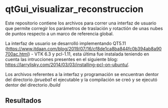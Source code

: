 # qtGui_visualizar_reconstruccion

Este repositorio contiene los archivos para correr una interfaz de usuario que permite corregir los parámetros de traslación y rotactión de unas nubes de puntos respecto a un marco de referencia global. 

La interfaz de usuario se desarrolló implementando QT5.11 (https://www.itdaan.com/blog/2019/07/16/cf8de1ca8ba844fc0b394ab8a90700ac.html) - VTK 6.3 y pcl-1.11, esta última fue instalada teniendo en cuenta las intrucciones presentes en el siguiente blog: https://larrylisky.com/2014/03/03/installing-pcl-on-ubuntu/.

Los archivos referentes a la interfaz y programación se encuentran dentor del directorio */prueba1* el ejecutable y la compilación se creó y se ejecutó dentor del directorio */build*

## Resultados




